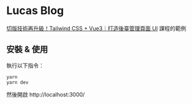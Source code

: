 # Lucas Blog

[切版技術再升級！Tailwind CSS + Vue3｜打造後臺管理頁面 UI](https://hiskio.com/fundraising/620/about?s=tc) 課程的範例

## 安裝 & 使用

執行以下指令：

```
yarn
yarn dev
```

然後開啟 http://localhost:3000/
